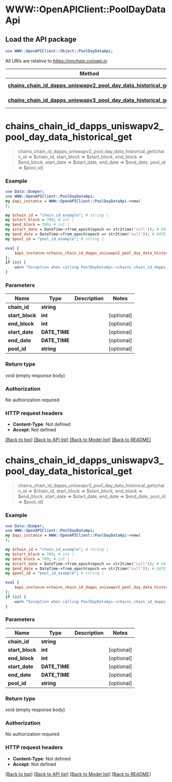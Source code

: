 # WWW::OpenAPIClient::PoolDayDataApi

## Load the API package
```perl
use WWW::OpenAPIClient::Object::PoolDayDataApi;
```

All URIs are relative to *https://onchain.coinapi.io*

Method | HTTP request | Description
------------- | ------------- | -------------
[**chains_chain_id_dapps_uniswapv2_pool_day_data_historical_get**](PoolDayDataApi.md#chains_chain_id_dapps_uniswapv2_pool_day_data_historical_get) | **GET** /chains/{chain_id}/dapps/uniswapv2/poolDayData/historical | 
[**chains_chain_id_dapps_uniswapv3_pool_day_data_historical_get**](PoolDayDataApi.md#chains_chain_id_dapps_uniswapv3_pool_day_data_historical_get) | **GET** /chains/{chain_id}/dapps/uniswapv3/poolDayData/historical | 


# **chains_chain_id_dapps_uniswapv2_pool_day_data_historical_get**
> chains_chain_id_dapps_uniswapv2_pool_day_data_historical_get(chain_id => $chain_id, start_block => $start_block, end_block => $end_block, start_date => $start_date, end_date => $end_date, pool_id => $pool_id)



### Example
```perl
use Data::Dumper;
use WWW::OpenAPIClient::PoolDayDataApi;
my $api_instance = WWW::OpenAPIClient::PoolDayDataApi->new(
);

my $chain_id = "chain_id_example"; # string | 
my $start_block = 789; # int | 
my $end_block = 789; # int | 
my $start_date = DateTime->from_epoch(epoch => str2time('null')); # DATE_TIME | 
my $end_date = DateTime->from_epoch(epoch => str2time('null')); # DATE_TIME | 
my $pool_id = "pool_id_example"; # string | 

eval {
    $api_instance->chains_chain_id_dapps_uniswapv2_pool_day_data_historical_get(chain_id => $chain_id, start_block => $start_block, end_block => $end_block, start_date => $start_date, end_date => $end_date, pool_id => $pool_id);
};
if ($@) {
    warn "Exception when calling PoolDayDataApi->chains_chain_id_dapps_uniswapv2_pool_day_data_historical_get: $@\n";
}
```

### Parameters

Name | Type | Description  | Notes
------------- | ------------- | ------------- | -------------
 **chain_id** | **string**|  | 
 **start_block** | **int**|  | [optional] 
 **end_block** | **int**|  | [optional] 
 **start_date** | **DATE_TIME**|  | [optional] 
 **end_date** | **DATE_TIME**|  | [optional] 
 **pool_id** | **string**|  | [optional] 

### Return type

void (empty response body)

### Authorization

No authorization required

### HTTP request headers

 - **Content-Type**: Not defined
 - **Accept**: Not defined

[[Back to top]](#) [[Back to API list]](../README.md#documentation-for-api-endpoints) [[Back to Model list]](../README.md#documentation-for-models) [[Back to README]](../README.md)

# **chains_chain_id_dapps_uniswapv3_pool_day_data_historical_get**
> chains_chain_id_dapps_uniswapv3_pool_day_data_historical_get(chain_id => $chain_id, start_block => $start_block, end_block => $end_block, start_date => $start_date, end_date => $end_date, pool_id => $pool_id)



### Example
```perl
use Data::Dumper;
use WWW::OpenAPIClient::PoolDayDataApi;
my $api_instance = WWW::OpenAPIClient::PoolDayDataApi->new(
);

my $chain_id = "chain_id_example"; # string | 
my $start_block = 789; # int | 
my $end_block = 789; # int | 
my $start_date = DateTime->from_epoch(epoch => str2time('null')); # DATE_TIME | 
my $end_date = DateTime->from_epoch(epoch => str2time('null')); # DATE_TIME | 
my $pool_id = "pool_id_example"; # string | 

eval {
    $api_instance->chains_chain_id_dapps_uniswapv3_pool_day_data_historical_get(chain_id => $chain_id, start_block => $start_block, end_block => $end_block, start_date => $start_date, end_date => $end_date, pool_id => $pool_id);
};
if ($@) {
    warn "Exception when calling PoolDayDataApi->chains_chain_id_dapps_uniswapv3_pool_day_data_historical_get: $@\n";
}
```

### Parameters

Name | Type | Description  | Notes
------------- | ------------- | ------------- | -------------
 **chain_id** | **string**|  | 
 **start_block** | **int**|  | [optional] 
 **end_block** | **int**|  | [optional] 
 **start_date** | **DATE_TIME**|  | [optional] 
 **end_date** | **DATE_TIME**|  | [optional] 
 **pool_id** | **string**|  | [optional] 

### Return type

void (empty response body)

### Authorization

No authorization required

### HTTP request headers

 - **Content-Type**: Not defined
 - **Accept**: Not defined

[[Back to top]](#) [[Back to API list]](../README.md#documentation-for-api-endpoints) [[Back to Model list]](../README.md#documentation-for-models) [[Back to README]](../README.md)

